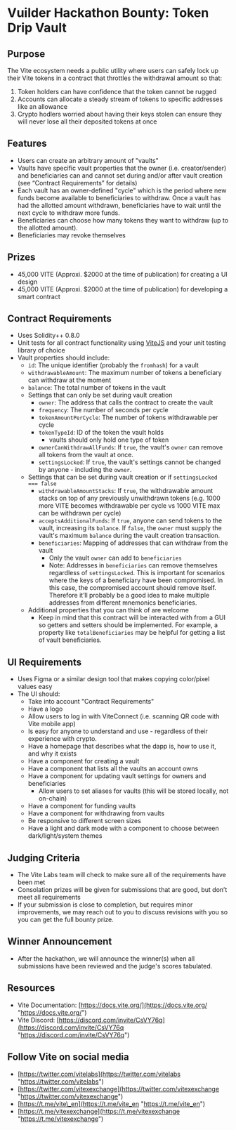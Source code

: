 # Vuilder Hackathon Bounty: Token Drip Vault

## Purpose

The Vite ecosystem needs a public utility where users can safely lock up their Vite tokens in a contract that throttles the withdrawal amount so that:
1. Token holders can have confidence that the token cannot be rugged
2. Accounts can allocate a steady stream of tokens to specific addresses like an allowance
3. Crypto hodlers worried about having their keys stolen can ensure they will never lose all their deposited tokens at once

## Features
- Users can create an arbitrary amount of "vaults"
- Vaults have specific vault properties that the owner (i.e. creator/sender) and beneficiaries can and cannot set during and/or after vault creation (see “Contract Requirements” for details)
- Each vault has an owner-defined "cycle" which is the period where new funds become available to beneficiaries to withdraw. Once a vault has had the allotted amount withdrawn, beneficiaries have to wait until the next cycle to withdraw more funds.
- Beneficiaries can choose how many tokens they want to withdraw (up to the allotted amount).
- Beneficiaries may revoke themselves

## Prizes
- 45,000 VITE (Approxi. $2000 at the time of publication) for creating a UI design
- 45,000 VITE (Approxi. $2000 at the time of publication) for developing a smart contract

## Contract Requirements
- Uses Solidity++ 0.8.0
- Unit tests for all contract functionality using [ViteJS](https://github.com/vitelabs/vite.js "https://github.com/vitelabs/vite.js") and your unit testing library of choice
- Vault properties should include:
	- `id`: The unique identifier (probably the `fromhash`) for a vault
	- `withdrawableAmount`: The maximum number of tokens a beneficiary can withdraw at the moment
	- `balance`: The total number of tokens in the vault
	- Settings that can only be set during vault creation
		- `owner`: The address that calls the contract to create the vault
		- `frequency`: The number of seconds per cycle
		- `tokenAmountPerCycle`: The number of tokens withdrawable per cycle
		- `tokenTypeId`: ID of the token the vault holds
			- vaults should only hold one type of token 
		- `ownerCanWithdrawAllFunds`: If `true`, the vault's `owner` can remove all tokens from the vault at once.
		- `settingsLocked`: If `true`, the vault's settings cannot be changed by anyone - including the `owner`. 
	- Settings that can be set during vault creation or if `settingsLocked === false`
		- `withdrawableAmountStacks`: If `true`, the withdrawable amount stacks on top of any previously unwithdrawn tokens (e.g. 1000 more VITE becomes withdrawable per cycle vs 1000 VITE max can be withdrawn per cycle)
		- `acceptsAdditionalFunds`: If `true`, anyone can send tokens to the vault, increasing its `balance`. If `false`, the `owner` must supply the vault's maximum `balance` during the vault creation transaction.
		- `beneficiaries`: Mapping of addresses that can withdraw from the vault
			- Only the vault `owner` can add to `beneficiaries`
			- Note: Addresses in `beneficiaries` can remove themselves regardless of `settingsLocked`. This is important for scenarios where the keys of a beneficiary have been compromised. In this case, the compromised account should remove itself. Therefore it’ll probably be a good idea to make multiple addresses from different mnemonics beneficiaries.
	- Additional properties that you can think of are welcome
		- Keep in mind that this contract will be interacted with from a GUI so getters and setters should be implemented. For example, a property like `totalBeneficiaries` may be helpful for getting a list of vault beneficiaries.

## UI Requirements
- Uses Figma or a similar design tool that makes copying color/pixel values easy
- The UI should:
	- Take into account "Contract Requirements"
	- Have a logo
	- Allow users to log in with ViteConnect (i.e. scanning QR code with Vite mobile app)
	- Is easy for anyone to understand and use - regardless of their experience with crypto.
	- Have a homepage that describes what the dapp is, how to use it, and why it exists
	- Have a component for creating a vault
	- Have a component that lists all the vaults an account owns
	- Have a component for updating vault settings for owners and beneficiaries
		- Allow users to set aliases for vaults (this will be stored locally, not on-chain) 
	- Have a component for funding vaults
	- Have a component for withdrawing from vaults
	- Be responsive to different screen sizes
	- Have a light and dark mode with a component to choose between dark/light/system themes

## Judging Criteria
- The Vite Labs team will check to make sure all of the requirements have been met
- Consolation prizes will be given for submissions that are good, but don’t meet all requirements
- If your submission is close to completion, but requires minor improvements, we may reach out to you to discuss revisions with you so you can get the full bounty prize.

## Winner Announcement
- After the hackathon, we will announce the winner(s) when all submissions have been reviewed and the judge's scores tabulated.

## Resources
- Vite Documentation: [https://docs.vite.org/](https://docs.vite.org/ "https://docs.vite.org/")
- Vite Discord: [https://discord.com/invite/CsVY76q](https://discord.com/invite/CsVY76q "https://discord.com/invite/CsVY76q")

## Follow Vite on social media
- [https://twitter.com/vitelabs](https://twitter.com/vitelabs "https://twitter.com/vitelabs")
- [https://twitter.com/vitexexchange](https://twitter.com/vitexexchange "https://twitter.com/vitexexchange")
- [https://t.me/vite\_en](https://t.me/vite_en "https://t.me/vite_en")
- [https://t.me/vitexexchange](https://t.me/vitexexchange "https://t.me/vitexexchange")
